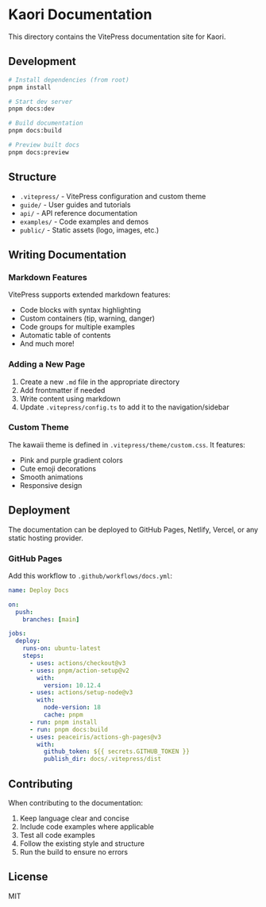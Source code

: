 # Kaori Documentation

This directory contains the VitePress documentation site for Kaori.

## Development

```bash
# Install dependencies (from root)
pnpm install

# Start dev server
pnpm docs:dev

# Build documentation
pnpm docs:build

# Preview built docs
pnpm docs:preview
```

## Structure

- `.vitepress/` - VitePress configuration and custom theme
- `guide/` - User guides and tutorials
- `api/` - API reference documentation
- `examples/` - Code examples and demos
- `public/` - Static assets (logo, images, etc.)

## Writing Documentation

### Markdown Features

VitePress supports extended markdown features:

- Code blocks with syntax highlighting
- Custom containers (tip, warning, danger)
- Code groups for multiple examples
- Automatic table of contents
- And much more!

### Adding a New Page

1. Create a new `.md` file in the appropriate directory
2. Add frontmatter if needed
3. Write content using markdown
4. Update `.vitepress/config.ts` to add it to the navigation/sidebar

### Custom Theme

The kawaii theme is defined in `.vitepress/theme/custom.css`. It features:

- Pink and purple gradient colors
- Cute emoji decorations
- Smooth animations
- Responsive design

## Deployment

The documentation can be deployed to GitHub Pages, Netlify, Vercel, or any static hosting provider.

### GitHub Pages

Add this workflow to `.github/workflows/docs.yml`:

```yaml
name: Deploy Docs

on:
  push:
    branches: [main]

jobs:
  deploy:
    runs-on: ubuntu-latest
    steps:
      - uses: actions/checkout@v3
      - uses: pnpm/action-setup@v2
        with:
          version: 10.12.4
      - uses: actions/setup-node@v3
        with:
          node-version: 18
          cache: pnpm
      - run: pnpm install
      - run: pnpm docs:build
      - uses: peaceiris/actions-gh-pages@v3
        with:
          github_token: ${{ secrets.GITHUB_TOKEN }}
          publish_dir: docs/.vitepress/dist
```

## Contributing

When contributing to the documentation:

1. Keep language clear and concise
2. Include code examples where applicable
3. Test all code examples
4. Follow the existing style and structure
5. Run the build to ensure no errors

## License

MIT
